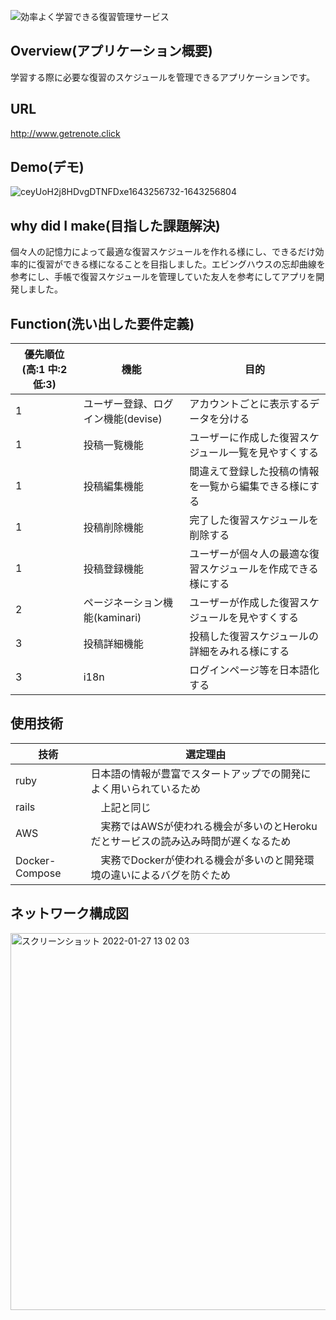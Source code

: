 ![効率よく学習できる復習管理サービス](
https://user-images.githubusercontent.com/84311368/139574000-cac29f04-2ba0-4c7d-aacc-efb28bd09930.jpg
)
## Overview(アプリケーション概要)
学習する際に必要な復習のスケジュールを管理できるアプリケーションです。
## URL
http://www.getrenote.click
## Demo(デモ)
![ceyUoH2j8HDvgDTNFDxe1643256732-1643256804](https://user-images.githubusercontent.com/84311368/151290811-073cc344-2d02-4914-b52e-03be3d61bb58.gif)

## why did I make(目指した課題解決)
個々人の記憶力によって最適な復習スケジュールを作れる様にし、できるだけ効率的に復習ができる様になることを目指しました。エビングハウスの忘却曲線を参考にし、手帳で復習スケジュールを管理していた友人を参考にしてアプリを開発しました。
## Function(洗い出した要件定義)
優先順位(高:1 中:2 低:3) | 機能 | 目的
-|-|-
1 | ユーザー登録、ログイン機能(devise) | アカウントごとに表示するデータを分ける |
1 | 投稿一覧機能 | ユーザーに作成した復習スケジュール一覧を見やすくする |
1 | 投稿編集機能 | 間違えて登録した投稿の情報を一覧から編集できる様にする |
1 | 投稿削除機能 | 完了した復習スケジュールを削除する |
1 | 投稿登録機能 | ユーザーが個々人の最適な復習スケジュールを作成できる様にする |
2 | ページネーション機能(kaminari) | ユーザーが作成した復習スケジュールを見やすくする |
3 | 投稿詳細機能 | 投稿した復習スケジュールの詳細をみれる様にする |
3 | i18n | ログインページ等を日本語化する |

## 使用技術
技術 | 選定理由
-|-
ruby　| 日本語の情報が豊富でスタートアップでの開発によく用いられているため
rails |　上記と同じ
AWS |　実務ではAWSが使われる機会が多いのとHerokuだとサービスの読み込み時間が遅くなるため
Docker-Compose |　実務でDockerが使われる機会が多いのと開発環境の違いによるバグを防ぐため
## ネットワーク構成図
<img width="603" alt="スクリーンショット 2022-01-27 13 02 03" src="https://user-images.githubusercontent.com/84311368/151290212-2070189d-30b2-4237-b3f2-3097c96d7771.png">

